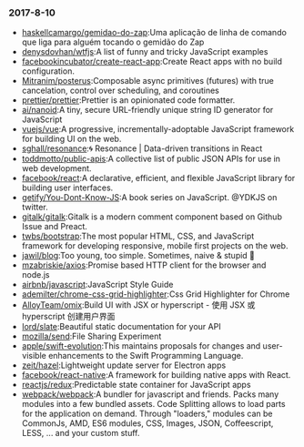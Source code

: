### 2017-8-10 
* [haskellcamargo/gemidao-do-zap](https://github.com//haskellcamargo/gemidao-do-zap):Uma aplicação de linha de comando que liga para alguém tocando o gemidão do Zap 
* [denysdovhan/wtfjs](https://github.com//denysdovhan/wtfjs):A list of funny and tricky JavaScript examples 
* [facebookincubator/create-react-app](https://github.com//facebookincubator/create-react-app):Create React apps with no build configuration. 
* [Mitranim/posterus](https://github.com//Mitranim/posterus):Composable async primitives (futures) with true cancelation, control over scheduling, and coroutines 
* [prettier/prettier](https://github.com//prettier/prettier):Prettier is an opinionated code formatter. 
* [ai/nanoid](https://github.com//ai/nanoid):A tiny, secure URL-friendly unique string ID generator for JavaScript 
* [vuejs/vue](https://github.com//vuejs/vue):A progressive, incrementally-adoptable JavaScript framework for building UI on the web. 
* [sghall/resonance](https://github.com//sghall/resonance):🌀 Resonance | Data-driven transitions in React 
* [toddmotto/public-apis](https://github.com//toddmotto/public-apis):A collective list of public JSON APIs for use in web development. 
* [facebook/react](https://github.com//facebook/react):A declarative, efficient, and flexible JavaScript library for building user interfaces. 
* [getify/You-Dont-Know-JS](https://github.com//getify/You-Dont-Know-JS):A book series on JavaScript. @YDKJS on twitter. 
* [gitalk/gitalk](https://github.com//gitalk/gitalk):Gitalk is a modern comment component based on Github Issue and Preact. 
* [twbs/bootstrap](https://github.com//twbs/bootstrap):The most popular HTML, CSS, and JavaScript framework for developing responsive, mobile first projects on the web. 
* [jawil/blog](https://github.com//jawil/blog):Too young, too simple. Sometimes, naive & stupid 🐌 
* [mzabriskie/axios](https://github.com//mzabriskie/axios):Promise based HTTP client for the browser and node.js 
* [airbnb/javascript](https://github.com//airbnb/javascript):JavaScript Style Guide 
* [ademilter/chrome-css-grid-highlighter](https://github.com//ademilter/chrome-css-grid-highlighter):Css Grid Highlighter for Chrome 
* [AlloyTeam/omix](https://github.com//AlloyTeam/omix):Build UI with JSX or hyperscript - 使用 JSX 或 hyperscript 创建用户界面 
* [lord/slate](https://github.com//lord/slate):Beautiful static documentation for your API 
* [mozilla/send](https://github.com//mozilla/send):File Sharing Experiment 
* [apple/swift-evolution](https://github.com//apple/swift-evolution):This maintains proposals for changes and user-visible enhancements to the Swift Programming Language. 
* [zeit/hazel](https://github.com//zeit/hazel):Lightweight update server for Electron apps 
* [facebook/react-native](https://github.com//facebook/react-native):A framework for building native apps with React. 
* [reactjs/redux](https://github.com//reactjs/redux):Predictable state container for JavaScript apps 
* [webpack/webpack](https://github.com//webpack/webpack):A bundler for javascript and friends. Packs many modules into a few bundled assets. Code Splitting allows to load parts for the application on demand. Through "loaders," modules can be CommonJs, AMD, ES6 modules, CSS, Images, JSON, Coffeescript, LESS, ... and your custom stuff. 
